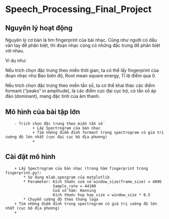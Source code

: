 # Speech_Processing_Final_Project

## Nguyên lý hoạt động
Nguyên lý cơ bản là tìm fingerprint của bài nhạc. Cũng như người có dấu vân tay để phân biệt, thì đoạn nhạc cũng có những đặc trưng để phân biệt với nhau. 

Ví dụ như:

Nếu trích chọn đặc trưng theo miền thời gian, ta có thể lấy fingerprint của đoạn nhạc như Bao biên độ, Root mean square energy, Tỉ lệ điểm qua 0. 

Nếu trích chọn đặc trưng theo miền tần số, ta có thể khai thác các điểm formant (“peaks” in amplitude), là các điểm cực đại cục bộ, có tần số áp đảo (dominant), mang đặc tính của âm thanh.

## Mô hình của bài tập lớn
        - Trích chọn đặc trưng theo miền tần số
                + Lấy Spectrogram của bản nhạc
                + Tìm những điểm đỉnh formant trong spectrogram có giá trị cường độ lớn nhất (cực đại cục bộ địa phương)
                + 
## Cài đặt mô hình
        + Lấy Spectrogram của bản nhạc (trong hàm fingerprint trong fingerprint.py): 
            * Sử dụng mlab.specgram của matplotlib
            * Parameter: Kích thước cửa sổ window_size(frame_size) = 4096
                         Sample_rate = 44100
                         Cửa sổ hàm: Hanning
                         Kích thước hop hop_size = window_size * 0.5
            * Chuyển cường độ theo thang loga 
        + Tìm những điểm đỉnh trong spectrogram có giá trị cường độ lớn nhất (cục bộ địa phương)
        + 
